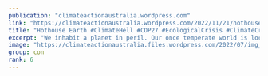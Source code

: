 ```yaml
---
publication: "climateactionaustralia.wordpress.com"
link: "https://climateactionaustralia.wordpress.com/2022/11/21/hothouse-earth-climatehell-cop27-ecologicalcrisis-climatecrisis-economiccrisis-tellthetruth-auspol/"
title: "Hothouse Earth #ClimateHell #COP27 #EcologicalCrisis #ClimateCrisis #EconomicCrisis #TellTheTruth #auspol"
excerpt: "We inhabit a planet in peril. Our once temperate world is locked on course to become a hothouse entirely of our own making. Hothouse Earth: an Inhabitant’s Guide provides a post-COP26 perspec…"
image: "https://climateactionaustralia.files.wordpress.com/2022/07/img_1376.jpg"
group: con
rank: 6
---
```

